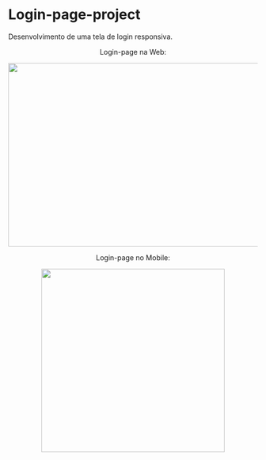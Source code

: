 # Login-page-project

Desenvolvimento de uma tela de login responsiva.

<p align="center">Login-page na Web:</p>
<p align = "center">
  <img src="https://cdn.discordapp.com/attachments/866782464009699348/1006273861333029014/login-page.png" width="700px" height="370px">
</p>

<p align="center">Login-page no Mobile:</p>
<p align = "center">
  <img src="https://media.discordapp.net/attachments/866782464009699348/1006273861714706533/login-page-mobile.png?width=228&height=472" height="370px">
</p>
